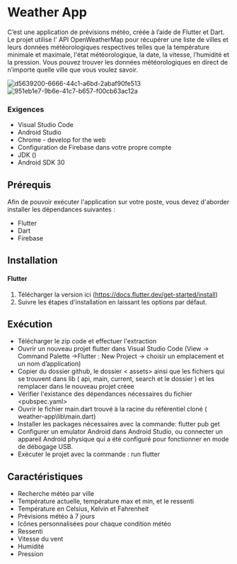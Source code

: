 # Weather App

C’est une application de prévisions météo, créée à l’aide de Flutter et Dart.
Le projet utilise l' API OpenWeatherMap pour récupérer une liste de villes et leurs données météorologiques respectives telles que la température minimale et maximale, l'état météorologique, la date, la vitesse, l’humidité et la pression.
Vous pouvez trouver les données météorologiques en direct de n’importe quelle ville que vous voulez savoir.

![d5639200-6666-44c1-a6bd-2abaf90fe513](https://user-images.githubusercontent.com/94973789/151840786-bf1fd088-8c37-4c25-bf3b-e306b4129efa.jpg)
![951eb1e7-9b6e-41c7-b657-f00cb63ac12a](https://user-images.githubusercontent.com/94973789/151840789-eeda2776-ed23-45d1-8971-cb6693f889be.jpg)



### Exigences 
  * Visual Studio Code
  * Android Studio 
  * Chrome - develop for the web
  * Configuration de Firebase dans votre propre compte
  * JDK ()
  * Android SDK 30

## Prérequis
Afin de pouvoir exécuter l'application sur votre poste, vous devez d'aborder installer les dépendances suivantes :
  * Flutter
  * Dart
  * Firebase
 
## Installation
#### Flutter
  1. Télécharger la version ici (https://docs.flutter.dev/get-started/install)
  2. Suivre les étapes d'installation en laissant les options par défaut.


## Exécution
- Télécharger le zip code et effectuer l'extraction
- Ouvrir un nouveau projet flutter dans Visual Studio Code (View -> Command Palette ->Flutter : New Project -> choisir un emplacement et un nom d’application)
- Copier du dossier github, le dossier < assets> ainsi que les fichiers qui se trouvent dans lib ( api, main, current, search et le dossier <models>) et les remplacer dans le nouveau projet créee 
- Vérifier l'existance des dépendances nécessaires du fichier <pubspec.yaml> 
- Ouvrir le fichier main.dart trouvé à la racine du référentiel cloné ( weather-app\lib\main.dart)
- Installer les packages nécessaires avec la commande: flutter pub get
- Configurer un emulator Android dans Android Studio, ou connecter un appareil Android physique qui a été configuré pour fonctionner en mode de débogage USB. 
- Exécuter le projet avec la commande :  run flutter


## Caractéristiques
  * Recherche météo par ville
  * Température actuelle, température max et min, et le ressenti
  * Température en Celsius, Kelvin et Fahrenheit
  * Prévisions météo à 7 jours
  * Icônes personnalisées pour chaque condition météo
  * Ressenti
  * Vitesse du vent
  * Humidité
  * Pression

 

